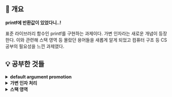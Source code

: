 ## 📘 개요
<b>printf에 반환값이 있었다니..!</b>

표준 라이브러리 함수인 printf를 구현하는 과제이다. 가변 인자라는 새로운 개념이 등장한다. 이와 관련해 스택 영역 등 몰랐던 용어들을 새롭게 알게 되었고 컴퓨터 구조 등 CS 공부의 필요성을 느낀 과제였다.

## 💡 공부한 것들

<details>
<summary><b>default argument promotion</b></summary>
 
 - 가변 인자에 대해 공부하며 가장 의문이었던 부분은 ‘default argument promotion’이라는 것이다.
 - stdarg에 대한 man page를 보면 va_arg에 대한 설명 중 아래와 같은 문장이 있다.
 > If there is no next argument, or if type is not compatible with the type of the actual next argument (<b>as promoted according to the default argument promotions</b>), random errors will occur.
 - 또한 examples에 ‘char is promoted to int.’라는 문장이 주석으로 달려있다.
 - 이 ‘default argument promotion’은 대체 무엇일까?
 - 이에 따르면 가변 인자로 들어온 int보다 작은 정수형(char, short 등)은 int형으로 변환되고 float형은 double형으로 변환된다고 한다.
 - 이것은 C 표준으로 정의되어 있으며 이 또한 지난번 Libft 과제에서 배운 K&R 방식과의 호환을 위한 것이라고 한다.
<br>
</details>

<details>
<summary><b>가변 인자 처리</b></summary>

 - 가변 인자를 처리하기 위해서는 stdarg.h 헤더파일을 include하고 헤더파일에 정의되어 있는 va_list 타입의 변수(이하 ap)를 선언한다.
 - va_list는 헤더 파일 내부에서 char *형으로 정의되어 있고 가변 인자의 주소를 담기 위한 포인터 변수에 해당한다.
 - 이후 va_start 매크로로 ap를 가변 인자의 시작 주소로 초기화 해주어야 한다.
 - va_start 매크로는 void va_start(va_list ap, last)와 같은 프로토타입을 가지며 last에는 가변 인자가 오기 전 타입을 알고 있는 마지막 매개변수명을 넣어준다.
 - 이 last에 대해 man page에 아래와 같은 부연 설명이 적혀있다.
 > Because the address of this parameter is used in the va_start() macro, it should not be declared as a register variable, or as a function or an array type.
 - 처음에는 문자열도 array type이니 last에 넣으면 안되는것 아닌가 하고 생각했지만 문자열은 ‘\0’로 끝난다고 약속되어 있으니 문자열의 끝을 알 수 있으므로 사용할 수 있는것 같다.
 - ap를 초기화하면 va_arg 매크로를 통해 가변 인자를 하나씩 꺼내올 수 있다.
 - va_arg 매크로는 type va_arg(va_list ap, type)와 같은 프로토타입을 가지며 type에는 미리 알고 있는 가변 인자의 type을 넣어주어 해당 byte만큼의 데이터를 type 형으로 반환한다.
 - va_arg 매크로를 호출하면 ap가 변형되어 다음번에 호출할 때는 다음 가변 인자를 꺼내올 수 있다.
 - 가변 인자의 사용이 끝나면 va_end 매크로를 호출해 ap에 널 포인터를 대입하여 ap의 사용을 종료한다.
 - 매크로 사용 예시는 아래와 같다.
 ```c
 #include <stdarg.h>
 #include <unistd.h>

 int ft_printf(const char *fmt, ...)
 {
	 va_list ap;
	 char c;

	 va_start(ap, fmt);
	 while (*fmt)
	 {
		 if (*fmt == '%')
		 {
			 if (*(++fmt) == 'c')
			 {
				 c = va_arg(ap, int);
				 write(1, &c, 1);
			 }
			 ...
		 }
		 else
			 write(1, fmt, 1);
		 ...
		 fmt++;
	 }
	 va_end(ap);
	 ...
 }
 ```
<br>
</details>

<details>
<summary><b>스택 영역</b></summary>

 - 프로그램이 운영체제에 의해 할당받는 메모리 공간 중 스택 영역은 함수의 매개변수와 지역 변수가 저장되는 공간이다.
 - 가변 인자 또한 함수의 매개변수로서 이 스택 영역에 위치한다.
 - 스택 영역과 자주 비교되는 힙 영역은 동적으로 할당 된 변수가 위치하는 공간이다.
 > <b>💡 힙 영역은 메모리의 낮은 주소에서 높은 주소 방향으로 할당이 이루어지지만 스택 영역은 메모리의 높은 주소에서 낮은 주소 방향으로 할당이 이루어진다고 한다.</b>
 - 새롭게 안 사실이었고 이를 확인하기 위해 스택 영역에 위치한 변수들의 주소를 출력해 본 결과 실제로 높은 메모리 주소부터 할당이 되는 것을 확인하였다.
 - 다만 배열의 경우에는 다른 변수들 보다 스택 영역에서 높은 주소에 위치하고 배열의 각 원소들은 인덱스가 작을수록 낮은 주소에 채워지도록 저장되는것 같다.
 ```c
 #include <stdio.h>

 void test(int n1)
 {
	 int n2;
	 int arr[3];
	 int n3;

	 printf("address of arr[2]: %p\n", &arr[2]);
	 printf("address of arr[1]: %p\n", &arr[1]);
	 printf("address of arr[0]: %p\n", &arr[0]);
	 printf("address of n1: %p\n", &n1);
	 printf("address of n2: %p\n", &n2);
	 printf("address of n3: %p\n", &n3);
 }

 int main(void)
 {
	 test(0);
	 return (0);
 }
 ```
 > 실행 결과
 <img width="491" alt="ft_printf_1" src="https://user-images.githubusercontent.com/97381683/230554949-1e791700-e572-4a13-b1d8-9f6b43f5d7fd.png">
<br>
</details>
